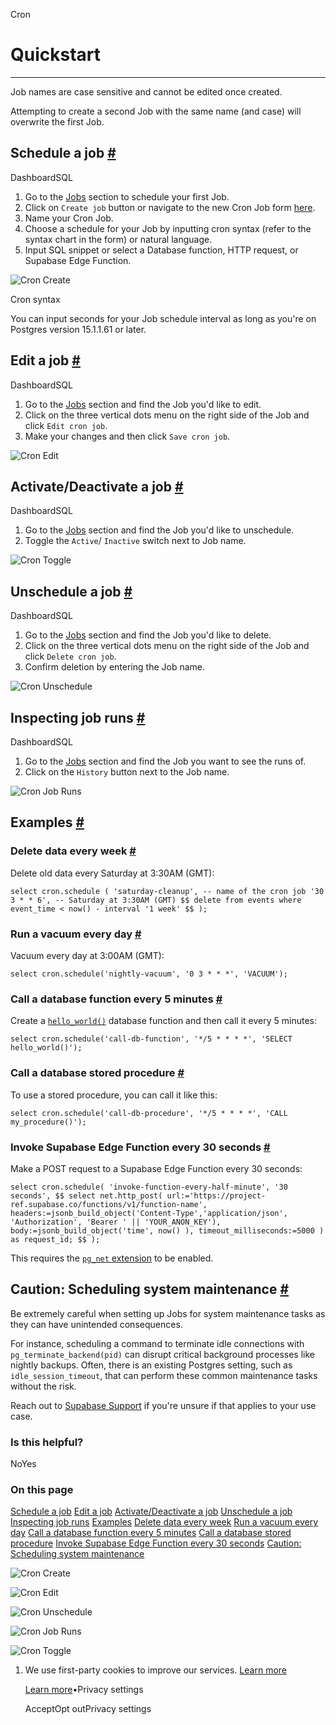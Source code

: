 Cron

# Quickstart

* * *

Job names are case sensitive and cannot be edited once created.

Attempting to create a second Job with the same name (and case) will overwrite the first Job.

## Schedule a job [\#](https://supabase.com/docs/guides/cron/quickstart\#schedule-a-job)

DashboardSQL

1. Go to the [Jobs](https://supabase.com/dashboard/project/_/integrations/cron/jobs) section to schedule your first Job.
2. Click on `Create job` button or navigate to the new Cron Job form [here](https://supabase.com/dashboard/project/_/integrations/cron/jobs?dialog-shown=true).
3. Name your Cron Job.
4. Choose a schedule for your Job by inputting cron syntax (refer to the syntax chart in the form) or natural language.
5. Input SQL snippet or select a Database function, HTTP request, or Supabase Edge Function.

![Cron Create](https://supabase.com/docs/_next/image?url=%2Fdocs%2Fimg%2Fguides%2Fdatabase%2Fcron%2Fcron-create.png&w=3840&q=75&dpl=dpl_9xAnUGkSbk4dufV62sNRezafXykJ)

Cron syntax

You can input seconds for your Job schedule interval as long as you're on Postgres version 15.1.1.61 or later.

## Edit a job [\#](https://supabase.com/docs/guides/cron/quickstart\#edit-a-job)

DashboardSQL

1. Go to the [Jobs](https://supabase.com/dashboard/project/_/integrations/cron/jobs) section and find the Job you'd like to edit.
2. Click on the three vertical dots menu on the right side of the Job and click `Edit cron job`.
3. Make your changes and then click `Save cron job`.

![Cron Edit](https://supabase.com/docs/_next/image?url=%2Fdocs%2Fimg%2Fguides%2Fdatabase%2Fcron%2Fcron-edit.png&w=3840&q=75&dpl=dpl_9xAnUGkSbk4dufV62sNRezafXykJ)

## Activate/Deactivate a job [\#](https://supabase.com/docs/guides/cron/quickstart\#activatedeactivate-a-job)

DashboardSQL

1. Go to the [Jobs](https://supabase.com/dashboard/project/_/integrations/cron/jobs) section and find the Job you'd like to unschedule.
2. Toggle the `Active`/ `Inactive` switch next to Job name.

![Cron Toggle](https://supabase.com/docs/_next/image?url=%2Fdocs%2Fimg%2Fguides%2Fdatabase%2Fcron%2Fcron-toggle.png&w=3840&q=75&dpl=dpl_9xAnUGkSbk4dufV62sNRezafXykJ)

## Unschedule a job [\#](https://supabase.com/docs/guides/cron/quickstart\#unschedule-a-job)

DashboardSQL

1. Go to the [Jobs](https://supabase.com/dashboard/project/_/integrations/cron/jobs) section and find the Job you'd like to delete.
2. Click on the three vertical dots menu on the right side of the Job and click `Delete cron job`.
3. Confirm deletion by entering the Job name.

![Cron Unschedule](https://supabase.com/docs/_next/image?url=%2Fdocs%2Fimg%2Fguides%2Fdatabase%2Fcron%2Fcron-unschedule.png&w=3840&q=75&dpl=dpl_9xAnUGkSbk4dufV62sNRezafXykJ)

## Inspecting job runs [\#](https://supabase.com/docs/guides/cron/quickstart\#inspecting-job-runs)

DashboardSQL

1. Go to the [Jobs](https://supabase.com/dashboard/project/_/integrations/cron/jobs) section and find the Job you want to see the runs of.
2. Click on the `History` button next to the Job name.

![Cron Job Runs](https://supabase.com/docs/_next/image?url=%2Fdocs%2Fimg%2Fguides%2Fdatabase%2Fcron%2Fcron-history.png&w=3840&q=75&dpl=dpl_9xAnUGkSbk4dufV62sNRezafXykJ)

## Examples [\#](https://supabase.com/docs/guides/cron/quickstart\#examples)

### Delete data every week [\#](https://supabase.com/docs/guides/cron/quickstart\#delete-data-every-week)

Delete old data every Saturday at 3:30AM (GMT):

`
select cron.schedule (
'saturday-cleanup', -- name of the cron job
'30 3 * * 6', -- Saturday at 3:30AM (GMT)
$$ delete from events where event_time < now() - interval '1 week' $$
);
`

### Run a vacuum every day [\#](https://supabase.com/docs/guides/cron/quickstart\#run-a-vacuum-every-day)

Vacuum every day at 3:00AM (GMT):

`
select cron.schedule('nightly-vacuum', '0 3 * * *', 'VACUUM');
`

### Call a database function every 5 minutes [\#](https://supabase.com/docs/guides/cron/quickstart\#call-a-database-function-every-5-minutes)

Create a [`hello_world()`](https://supabase.com/docs/guides/database/functions?language=sql#simple-functions) database function and then call it every 5 minutes:

`
select cron.schedule('call-db-function', '*/5 * * * *', 'SELECT hello_world()');
`

### Call a database stored procedure [\#](https://supabase.com/docs/guides/cron/quickstart\#call-a-database-stored-procedure)

To use a stored procedure, you can call it like this:

`
select cron.schedule('call-db-procedure', '*/5 * * * *', 'CALL my_procedure()');
`

### Invoke Supabase Edge Function every 30 seconds [\#](https://supabase.com/docs/guides/cron/quickstart\#invoke-supabase-edge-function-every-30-seconds)

Make a POST request to a Supabase Edge Function every 30 seconds:

`
select
cron.schedule(
    'invoke-function-every-half-minute',
    '30 seconds',
    $$
    select
      net.http_post(
          url:='https://project-ref.supabase.co/functions/v1/function-name',
          headers:=jsonb_build_object('Content-Type','application/json', 'Authorization', 'Bearer ' || 'YOUR_ANON_KEY'),
          body:=jsonb_build_object('time', now() ),
          timeout_milliseconds:=5000
      ) as request_id;
    $$
);
`

This requires the [`pg_net` extension](https://supabase.com/docs/guides/database/extensions/pg_net) to be enabled.

## Caution: Scheduling system maintenance [\#](https://supabase.com/docs/guides/cron/quickstart\#caution-scheduling-system-maintenance)

Be extremely careful when setting up Jobs for system maintenance tasks as they can have unintended consequences.

For instance, scheduling a command to terminate idle connections with `pg_terminate_backend(pid)` can disrupt critical background processes like nightly backups. Often, there is an existing Postgres setting, such as `idle_session_timeout`, that can perform these common maintenance tasks without the risk.

Reach out to [Supabase Support](https://supabase.com/support) if you're unsure if that applies to your use case.

### Is this helpful?

NoYes

### On this page

[Schedule a job](https://supabase.com/docs/guides/cron/quickstart#schedule-a-job) [Edit a job](https://supabase.com/docs/guides/cron/quickstart#edit-a-job) [Activate/Deactivate a job](https://supabase.com/docs/guides/cron/quickstart#activatedeactivate-a-job) [Unschedule a job](https://supabase.com/docs/guides/cron/quickstart#unschedule-a-job) [Inspecting job runs](https://supabase.com/docs/guides/cron/quickstart#inspecting-job-runs) [Examples](https://supabase.com/docs/guides/cron/quickstart#examples) [Delete data every week](https://supabase.com/docs/guides/cron/quickstart#delete-data-every-week) [Run a vacuum every day](https://supabase.com/docs/guides/cron/quickstart#run-a-vacuum-every-day) [Call a database function every 5 minutes](https://supabase.com/docs/guides/cron/quickstart#call-a-database-function-every-5-minutes) [Call a database stored procedure](https://supabase.com/docs/guides/cron/quickstart#call-a-database-stored-procedure) [Invoke Supabase Edge Function every 30 seconds](https://supabase.com/docs/guides/cron/quickstart#invoke-supabase-edge-function-every-30-seconds) [Caution: Scheduling system maintenance](https://supabase.com/docs/guides/cron/quickstart#caution-scheduling-system-maintenance)

![Cron Create](https://supabase.com/docs/_next/image?url=%2Fdocs%2Fimg%2Fguides%2Fdatabase%2Fcron%2Fcron-create.png&w=3840&q=75&dpl=dpl_9xAnUGkSbk4dufV62sNRezafXykJ)

![Cron Edit](https://supabase.com/docs/_next/image?url=%2Fdocs%2Fimg%2Fguides%2Fdatabase%2Fcron%2Fcron-edit.png&w=3840&q=75&dpl=dpl_9xAnUGkSbk4dufV62sNRezafXykJ)

![Cron Unschedule](https://supabase.com/docs/_next/image?url=%2Fdocs%2Fimg%2Fguides%2Fdatabase%2Fcron%2Fcron-unschedule.png&w=3840&q=75&dpl=dpl_9xAnUGkSbk4dufV62sNRezafXykJ)

![Cron Job Runs](https://supabase.com/docs/_next/image?url=%2Fdocs%2Fimg%2Fguides%2Fdatabase%2Fcron%2Fcron-history.png&w=3840&q=75&dpl=dpl_9xAnUGkSbk4dufV62sNRezafXykJ)

![Cron Toggle](https://supabase.com/docs/_next/image?url=%2Fdocs%2Fimg%2Fguides%2Fdatabase%2Fcron%2Fcron-toggle.png&w=3840&q=75&dpl=dpl_9xAnUGkSbk4dufV62sNRezafXykJ)

1. We use first-party cookies to improve our services. [Learn more](https://supabase.com/privacy#8-cookies-and-similar-technologies-used-on-our-european-services)



   [Learn more](https://supabase.com/privacy#8-cookies-and-similar-technologies-used-on-our-european-services)•Privacy settings





   AcceptOpt outPrivacy settings